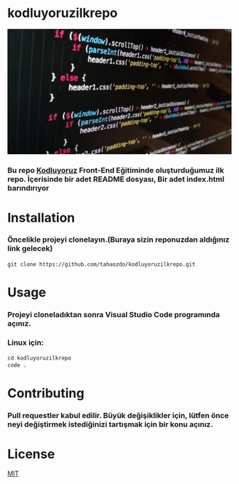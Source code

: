 # kodluyoruzilkrepo

![ornekResim](codeP.jpg/frontend-code-1270w-9e88d9fb.jpeg)


### Bu repo [Kodluyoruz](https://www.kodluyoruz.org/) Front-End Eğitiminde oluşturduğumuz ilk repo. İçerisinde bir adet README dosyası, Bir adet index.html barındırıyor

# Installation

### Öncelikle projeyi clonelayın.(Buraya sizin reponuzdan aldığınız link gelecek)

```
git clone https://github.com/tahaozdo/kodluyoruzilkrepo.git
```


# Usage
### Projeyi cloneladıktan sonra Visual Studio Code programında açınız. 
### Linux için:


```
cd kodluyoruzilkrepo
code .
```

# Contributing
### Pull requestler kabul edilir. Büyük değişiklikler için, lütfen önce neyi değiştirmek istediğinizi tartışmak için bir konu açınız.

# License
[MIT](https://choosealicense.com/licenses/mit/)


